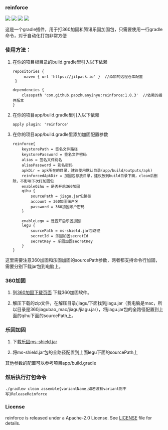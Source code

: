 ### reinforce
![](https://img.shields.io/badge/license-Apache--2.0-brightgreen.svg?style=flat)
![](https://img.shields.io/badge/PRs-welcome-brightgreen.svg?style=flat)
![](https://img.shields.io/badge/build-passing-brightgreen.svg?style=flat)
![](https://img.shields.io/badge/release-1.0.3-brightgreen.svg?style=flat)

  这是一个gradle插件，用于打360加固和腾讯乐固加固包，只需要使用一行gradle命令，对于自动化打包非常方便


###  使用方法：

1. 在你的项目根目录的build.gradle里引入以下依赖

   ```
   repositories {
        maven { url 'https://jitpack.io' }  //添加的远程仓库配置
    }
   
   dependencies {     
       classpath 'com.github.paozhuanyinyu:reinforce:1.0.3'  //依赖的插件版本
   }
   ```



2. 在你的项目app/build.gradle里引入以下依赖

   `apply plugin: 'reinforce'`

3. 在你的项目app/build.gradle里添加加固配置参数

   ```
   reinforce{
       keystorePath = 签名文件路径
       keystorePassword = 签名文件密码
       alias = 签名文件别名
       aliasPassword = 别名密码
       apkDir = apk所在的目录，建议使用默认目录(app/build/outputs/apk)
       reinforcedApkDir = 加固包存放目录，建议放到build目录下面，clean后删除，不影响下次打加固包
       enableQihu = 是否开启360加固
       qihu {
           sourcePath = jiagu.jar包路径
           account = 360加固账户名
           password = 360加固账户密码
       }
   
       enableLegu = 是否开启乐固加固
       legu {
           sourcePath = ms-shield.jar包路径
           secretId = 乐固加固secretId
           secretKey = 乐固加固secretKey
       }
   }
   ```

​      这里需要注意360加固和乐固加固的sourcePath参数，两者都支持命令行加固，需要分别下载jar包到电脑上。

### 360加固

1. 到[360加固下载页面](https://jiagu.360.cn/#/global/download) 下载360加固软件。

2. 解压下载的zip文件，在解压目录/jiagu/下面找到jiagu.jar（我电脑是mac，所以目录是360jiagubao_mac/jiagu/jiagu.jar），将jiagu.jar包的全路径配置到上面的qihu下面的sourcePath上。

### 乐固加固

1. 下载[乐固ms-shield.jar]([https://leguimg.qcloud.com/ms-client/java-tool/1.0.3/ms-shield.jar) 

2. 将ms-shield.jar包的全路径配置到上面legu下面的sourcePath上



其他参数的配置可以参考项目app/build.gradle



### 然后执行打包命令

`./gradlew clean assemble{variantName,如若没有variant则不写}ReleaseReinforce`


### License

reinforce is released under a Apache-2.0 License. See [LICENSE](LICENSE) file for details.
